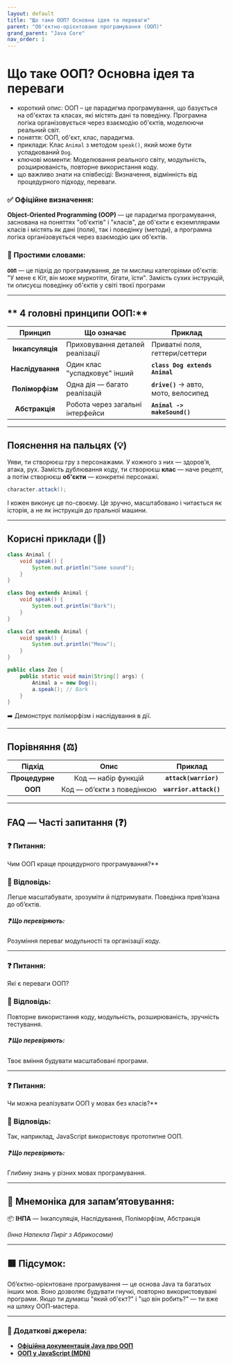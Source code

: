 ```yaml
---
layout: default
title: "Що таке ООП? Основна ідея та переваги"
parent: "Об'єктно-орієнтоване програмування (ООП)"
grand_parent: "Java Core"
nav_order: 1
---
```


# Що таке ООП? Основна ідея та переваги

* короткий опис: ООП – це парадигма програмування, що базується на об'єктах та класах, які містять дані та поведінку. Програмна логіка організовується через взаємодію об'єктів, моделюючи реальний світ.
* поняття: ООП, об'єкт, клас, парадигма.
* приклади: Клас `Animal` з методом `speak()`, який може бути успадкований `Dog`.
* ключові моменти: Моделювання реального світу, модульність, розширюваність, повторне використання коду.
* що важливо знати на співбесіді: Визначення, відмінність від процедурного підходу, переваги.

### **✅ Офіційне визначення:**

**Object-Oriented Programming (OOP)** — це парадигма програмування, заснована на поняттях "об'єктів" і "класів", де об'єкти є екземплярами класів і містять як дані (поля), так і поведінку (методи), а програмна логіка організовується через взаємодію цих об'єктів.

### **🧠 Простими словами:**

**`ООП`** — це підхід до програмування, де ти мислиш категоріями об'єктів: "У мене є Кіт, він може муркотіти, бігати, їсти". Замість сухих інструкцій, ти описуєш поведінку об'єктів у світі твоєї програми

---

## ** 4 головні принципи ООП:**

| Принцип | Що означає | Приклад |
| :---: | ----- | ----- |
| **Інкапсуляція** | Приховування деталей реалізації | Приватні поля, геттери/сеттери |
| **Наслідування** | Один клас "успадковує" інший | **`class Dog extends Animal`** |
| **Поліморфізм** | Одна дія — багато реалізацій | **`drive()`** -> авто, мото, велосипед |
| **Абстракція** | Робота через загальні інтерфейси | **`Animal -> makeSound()`** |

---

## **Пояснення на пальцях (💡)**

Уяви, ти створюєш гру з персонажами. У кожного з них — здоров’я, атака, рух. Замість дублювання коду, ти створюєш **клас** — наче рецепт, а потім створюєш **об'єкти** — конкретні персонажі.

```java
character.attack();
```

І кожен виконує це по-своєму. Це зручно, масштабовано і читається як історія, а не як інструкція до пральної машини.

---

## **Корисні приклади (🧪)**

```java
class Animal {
    void speak() {
        System.out.println("Some sound");
    }
}

class Dog extends Animal {
    void speak() {
        System.out.println("Bark");
    }
}

class Cat extends Animal {
    void speak() {
        System.out.println("Meow");
    }
}

public class Zoo {
    public static void main(String[] args) {
        Animal a = new Dog();
        a.speak(); // Bark
    }
}
```

➡️ Демонструє поліморфізм і наслідування в дії.

---

## **Порівняння (⚖️)**

| Підхід | Опис | Приклад |
| :---: | :---: | :---: |
| **Процедурне** | Код — набір функцій | **`attack(warrior)`** |
| **ООП** | Код — об’єкти з поведінкою | **`warrior.attack()`** |

---

## **FAQ — Часті запитання (❓)**

### **❓ Питання:**

 Чим ООП краще процедурного програмування?**

### **💬 Відповідь:**




Легше масштабувати, зрозуміти й підтримувати. Поведінка прив’язана до об’єктів.

##### **❓ Що перевіряють:**

Розуміння переваг модульності та організації коду.

---

### **❓ Питання:**

Які є переваги ООП?

### **💬 Відповідь:**




Повторне використання коду, модульність, розширюваність, зручність тестування.

##### **❓ Що перевіряють:**

Твоє вміння будувати масштабовані програми.

---

### **❓ Питання:**
 Чи можна реалізувати ООП у мовах без класів?**

### **💬 Відповідь:**




Так, наприклад, JavaScript використовує прототипне ООП.

##### **❓ Що перевіряють:**

Глибину знань у різних мовах програмування.

---

## **🧠 Мнемоніка для запам’ятовування:**

📦 **ІНПА** — Інкапсуляція, Наслідування, Поліморфізм, Абстракція

*(Інна Напекла Пиріг з Абрикосами)*

---

## **🟩 Підсумок:**

Об’єктно-орієнтоване програмування — це основа Java та багатьох інших мов. Воно дозволяє будувати гнучкі, повторно використовувані програми. Якщо ти думаєш "який об'єкт?" і "що він робить?" — ти вже на шляху ООП-мастера.

---

### **🔗 Додаткові джерела:**

* [**Офіційна документація Java про ООП**](https://docs.oracle.com/javase/tutorial/java/concepts/)
* [**ООП у JavaScript (MDN)**](https://developer.mozilla.org/en-US/docs/Learn/JavaScript/Objects/Object-oriented_JS)
